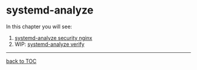 # systemd-analyze

In this chapter you will see:

1. [systemd-analyze security nginx](systemd-analyze-nginx.md)
1. WIP: [systemd-analyze verify](systemd-analyze-verify.md)

---
[back to TOC](../README.md)
